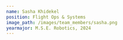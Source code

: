 ```yaml
---
name: Sasha Khidekel
position: Flight Ops & Systems
image_path: /images/team_members/sasha.png
yearmajor: M.S.E. Robotics, 2024
---
```

